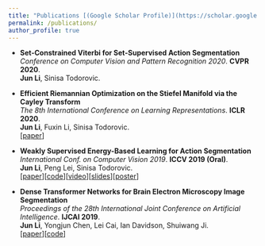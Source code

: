 ```yaml
---
title: "Publications [(Google Scholar Profile)](https://scholar.google.com/citations?user=dY3O3qsAAAAJ&hl=zh-CN)"
permalink: /publications/
author_profile: true
---
```

* <b>Set-Constrained Viterbi for Set-Supervised Action Segmentation</b> <br> 
  <i>Conference on Computer Vision and Pattern Recognition 2020</i>. <b>CVPR 2020</b>.<br>
  <b>Jun Li</b>, Sinisa Todorovic.<br>
 
  
* <b>Efficient Riemannian Optimization on the Stiefel Manifold via the Cayley Transform</b> <br> 
  <i>The 8th International Conference on Learning Representations</i>. <b>ICLR 2020</b>.<br>
  <b>Jun Li</b>, Fuxin Li, Sinisa Todorovic.<br>
  [[paper](https://openreview.net/forum?id=HJxV-ANKDH)]

* <b>Weakly Supervised Energy-Based Learning for Action Segmentation</b> <br> 
  <i>International Conf. on Computer Vision 2019</i>. <b>ICCV 2019 (Oral)</b>.<br>
  <b>Jun Li</b>, Peng Lei, Sinisa Todorovic.<br>
  [[paper](http://openaccess.thecvf.com/content_ICCV_2019/papers/Li_Weakly_Supervised_Energy-Based_Learning_for_Action_Segmentation_ICCV_2019_paper.pdf)][[code](https://github.com/JunLi-Galios/CDFL)][[video](https://conftube.com/video/8oUPyhwzIDo?tocitem=70)][[slides](http://web.engr.oregonstate.edu/~sinisa/talks/iccv19_actionsegmentation_oral.pdf)][[poster](http://web.engr.oregonstate.edu/~sinisa/talks/iccv19_actionsegmentation_poster.pdf)]

* <b>Dense Transformer Networks for Brain Electron Microscopy Image Segmentation</b> <br> 
  <i>Proceedings of the 28th International Joint Conference on Artificial Intelligence</i>. <b>IJCAI 2019</b>.<br>
  <b>Jun Li</b>, Yongjun Chen, Lei Cai, Ian Davidson, Shuiwang Ji.<br>
  [[paper](https://www.ijcai.org/proceedings/2019/0401.pdf)][[code](https://github.com/divelab/dtn)]

